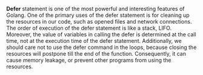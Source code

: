 **Defer** statement is one of the most powerful and interesting features of Golang. One of the primary uses of the defer statement is for cleaning up the resources in our code, such as opened files and network connections.
The order of execution of the defer statement is like a stack, LIFO. Moreover, the value of variables in calling the defer is determined at the call time, not at the execution time of the defer statement.
Additionally, we should care not to use the defer command in the loops, because closing the resources will postpone till the end of the function. Consequently, it can cause memory leakage, or prevent other programs from using the resources.